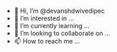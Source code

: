 - 👋 Hi, I’m @devanshdwivedipec
- 👀 I’m interested in ...
- 🌱 I’m currently learning ...
- 💞️ I’m looking to collaborate on ...
- 📫 How to reach me ...

<!---
devanshdwivedipec/devanshdwivedipec is a ✨ special ✨ repository because its `README.md` (this file) appears on your GitHub profile.
You can click the Preview link to take a look at your changes.
--->
